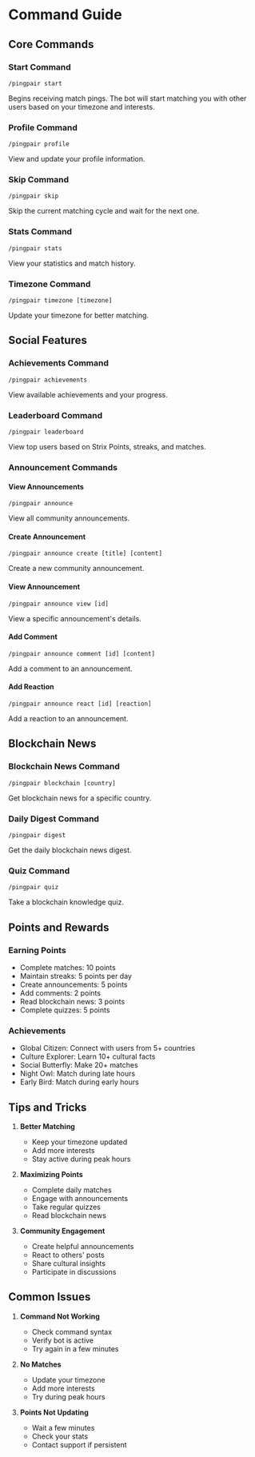 # Command Guide

## Core Commands

### Start Command
```
/pingpair start
```
Begins receiving match pings. The bot will start matching you with other users based on your timezone and interests.

### Profile Command
```
/pingpair profile
```
View and update your profile information.

### Skip Command
```
/pingpair skip
```
Skip the current matching cycle and wait for the next one.

### Stats Command
```
/pingpair stats
```
View your statistics and match history.

### Timezone Command
```
/pingpair timezone [timezone]
```
Update your timezone for better matching.

## Social Features

### Achievements Command
```
/pingpair achievements
```
View available achievements and your progress.

### Leaderboard Command
```
/pingpair leaderboard
```
View top users based on Strix Points, streaks, and matches.

### Announcement Commands

#### View Announcements
```
/pingpair announce
```
View all community announcements.

#### Create Announcement
```
/pingpair announce create [title] [content]
```
Create a new community announcement.

#### View Announcement
```
/pingpair announce view [id]
```
View a specific announcement's details.

#### Add Comment
```
/pingpair announce comment [id] [content]
```
Add a comment to an announcement.

#### Add Reaction
```
/pingpair announce react [id] [reaction]
```
Add a reaction to an announcement.

## Blockchain News

### Blockchain News Command
```
/pingpair blockchain [country]
```
Get blockchain news for a specific country.

### Daily Digest Command
```
/pingpair digest
```
Get the daily blockchain news digest.

### Quiz Command
```
/pingpair quiz
```
Take a blockchain knowledge quiz.

## Points and Rewards

### Earning Points
- Complete matches: 10 points
- Maintain streaks: 5 points per day
- Create announcements: 5 points
- Add comments: 2 points
- Read blockchain news: 3 points
- Complete quizzes: 5 points

### Achievements
- Global Citizen: Connect with users from 5+ countries
- Culture Explorer: Learn 10+ cultural facts
- Social Butterfly: Make 20+ matches
- Night Owl: Match during late hours
- Early Bird: Match during early hours

## Tips and Tricks

1. **Better Matching**
   - Keep your timezone updated
   - Add more interests
   - Stay active during peak hours

2. **Maximizing Points**
   - Complete daily matches
   - Engage with announcements
   - Take regular quizzes
   - Read blockchain news

3. **Community Engagement**
   - Create helpful announcements
   - React to others' posts
   - Share cultural insights
   - Participate in discussions

## Common Issues

1. **Command Not Working**
   - Check command syntax
   - Verify bot is active
   - Try again in a few minutes

2. **No Matches**
   - Update your timezone
   - Add more interests
   - Try during peak hours

3. **Points Not Updating**
   - Wait a few minutes
   - Check your stats
   - Contact support if persistent 